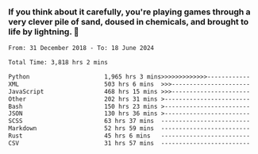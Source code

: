 ### If you think about it carefully, you're playing games through a very clever pile of sand, doused in chemicals, and brought to life by lightning.  👋


<!--START_SECTION:waka-->

```txt
From: 31 December 2018 - To: 18 June 2024

Total Time: 3,818 hrs 2 mins

Python                     1,965 hrs 3 mins>>>>>>>>>>>>>------------   51.47 %
XML                        503 hrs 6 mins  >>>----------------------   13.18 %
JavaScript                 468 hrs 15 mins >>>----------------------   12.27 %
Other                      202 hrs 31 mins >------------------------   05.31 %
Bash                       150 hrs 23 mins >------------------------   03.94 %
JSON                       130 hrs 36 mins >------------------------   03.42 %
SCSS                       63 hrs 37 mins  -------------------------   01.67 %
Markdown                   52 hrs 59 mins  -------------------------   01.39 %
Rust                       45 hrs 6 mins   -------------------------   01.18 %
CSV                        31 hrs 57 mins  -------------------------   00.84 %
```

<!--END_SECTION:waka-->
